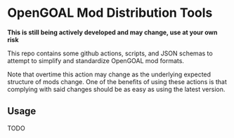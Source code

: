 # OpenGOAL Mod Distribution Tools

**This is still being actively developed and may change, use at your own risk**

This repo contains some github actions, scripts, and JSON schemas to attempt to simplify and standardize OpenGOAL mod formats.

Note that overtime this action may change as the underlying expected structure of mods change.  One of the benefits of using these actions is that complying with said changes should be as easy as using the latest version.

## Usage

TODO

